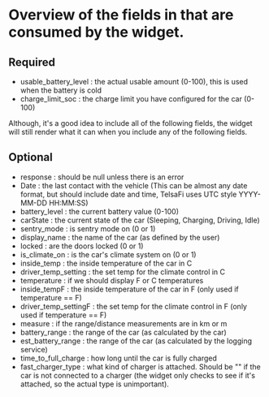 # Overview of the fields in that are consumed by the widget.

## Required
* usable_battery_level : the actual usable amount (0-100), this is used when the battery is cold
* charge_limit_soc : the charge limit you have configured for the car (0-100)

Although, it's a good idea to include all of the following fields, the widget will still render what it can when you include any of the following fields.

## Optional
* response : should be null unless there is an error
* Date : the last contact with the vehicle (This can be almost any date format, but should include date and time, TelsaFi uses UTC style YYYY-MM-DD HH:MM:SS)
* battery_level : the current battery value (0-100)
* carState : the current state of the car (Sleeping, Charging, Driving, Idle)
* sentry_mode : is sentry mode on (0 or 1)
* display_name : the name of the car (as defined by the user)
* locked : are the doors locked (0 or 1)
* is_climate_on : is the car's climate system on (0 or 1)
* inside_temp : the inside temperature of the car in C
* driver_temp_setting : the set temp for the climate control in C
* temperature : if we should display F or C temperatures
* inside_tempF : the inside temperature of the car in F (only used if temperature == F)
* driver_temp_settingF : the set temp for the climate control in F (only used if temperature == F)
* measure : if the range/distance measurements are in km or m
* battery_range : the range of the car (as calculated by the car)
* est_battery_range : the range of the car (as calculated by the logging service)
* time_to_full_charge : how long until the car is fully charged
* fast_charger_type : what kind of charger is attached. Should be "<invalid>" if the car is not connected to a charger (the widget only checks to see if it's attached, so the actual type is unimportant).
